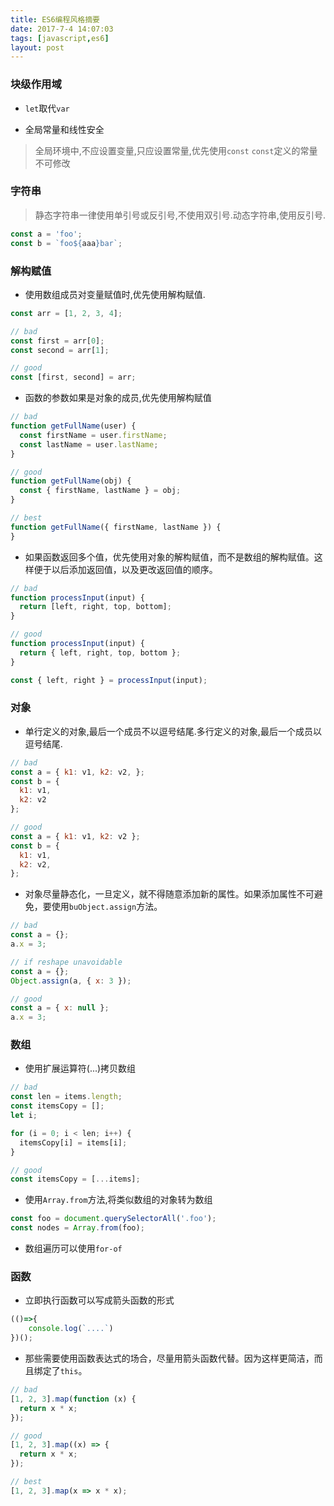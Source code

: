 ```yaml
---
title: ES6编程风格摘要
date: 2017-7-4 14:07:03
tags: [javascript,es6]
layout: post
---
```


### 块级作用域

* `let`取代`var`
 
* 全局常量和线性安全

> 全局环境中,不应设置变量,只应设置常量,优先使用`const`
> `const`定义的常量不可修改

### 字符串

> 静态字符串一律使用单引号或反引号,不使用双引号.动态字符串,使用反引号.

```js
const a = 'foo';
const b = `foo${aaa}bar`;
```

### 解构赋值

- 使用数组成员对变量赋值时,优先使用解构赋值.

```js
const arr = [1, 2, 3, 4];

// bad
const first = arr[0];
const second = arr[1];

// good
const [first, second] = arr;
```

- 函数的参数如果是对象的成员,优先使用解构赋值

```js
// bad
function getFullName(user) {
  const firstName = user.firstName;
  const lastName = user.lastName;
}

// good
function getFullName(obj) {
  const { firstName, lastName } = obj;
}

// best
function getFullName({ firstName, lastName }) {
}
```

- 如果函数返回多个值，优先使用对象的解构赋值，而不是数组的解构赋值。这样便于以后添加返回值，以及更改返回值的顺序。

```js
// bad
function processInput(input) {
  return [left, right, top, bottom];
}

// good
function processInput(input) {
  return { left, right, top, bottom };
}

const { left, right } = processInput(input);
```

### 对象

- 单行定义的对象,最后一个成员不以逗号结尾.多行定义的对象,最后一个成员以逗号结尾.

```js
// bad
const a = { k1: v1, k2: v2, };
const b = {
  k1: v1,
  k2: v2
};

// good
const a = { k1: v1, k2: v2 };
const b = {
  k1: v1,
  k2: v2,
};
```

- 对象尽量静态化，一旦定义，就不得随意添加新的属性。如果添加属性不可避免，要使用`buObject.assign`方法。

```js
// bad
const a = {};
a.x = 3;

// if reshape unavoidable
const a = {};
Object.assign(a, { x: 3 });

// good
const a = { x: null };
a.x = 3;
```

### 数组

- 使用扩展运算符(...)拷贝数组

```js
// bad
const len = items.length;
const itemsCopy = [];
let i;

for (i = 0; i < len; i++) {
  itemsCopy[i] = items[i];
}

// good
const itemsCopy = [...items];
```

- 使用`Array.from`方法,将类似数组的对象转为数组

```js
const foo = document.querySelectorAll('.foo');
const nodes = Array.from(foo);
```

- 数组遍历可以使用`for-of`

### 函数

- 立即执行函数可以写成箭头函数的形式

```js
(()=>{
    console.log(`....`)
})();
```

- 那些需要使用函数表达式的场合，尽量用箭头函数代替。因为这样更简洁，而且绑定了`this`。

```js
// bad
[1, 2, 3].map(function (x) {
  return x * x;
});

// good
[1, 2, 3].map((x) => {
  return x * x;
});

// best
[1, 2, 3].map(x => x * x);
```

